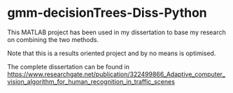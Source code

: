 # gmm-decisionTrees-Diss-Python

This MATLAB project has been used in my dissertation to base my research on combining the two methods.

Note that this is a results oriented project and by no means is optimised.

The complete dissertation can be found in https://www.researchgate.net/publication/322499866_Adaptive_computer_vision_algorithm_for_human_recognition_in_traffic_scenes
